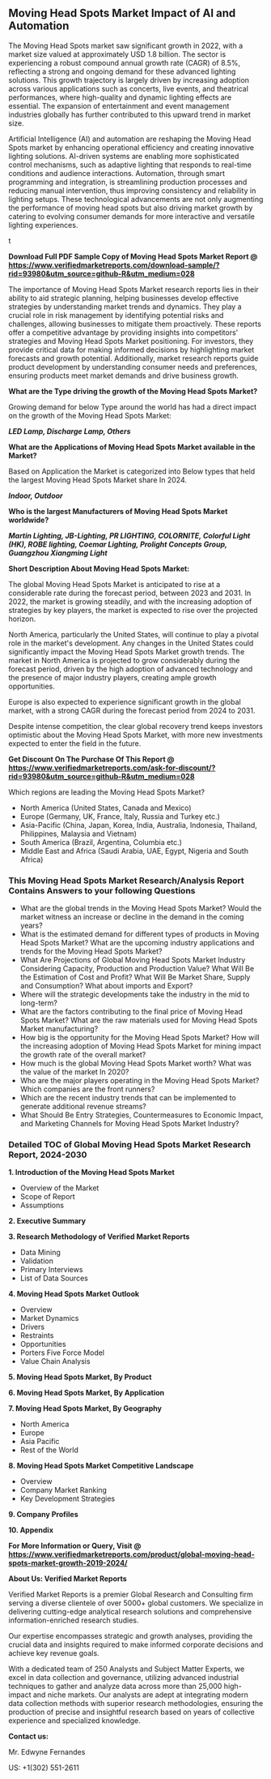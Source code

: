 <h2>Moving Head Spots Market Impact of AI and Automation</h2><p>The Moving Head Spots market saw significant growth in 2022, with a market size valued at approximately USD 1.8 billion. The sector is experiencing a robust compound annual growth rate (CAGR) of 8.5%, reflecting a strong and ongoing demand for these advanced lighting solutions. This growth trajectory is largely driven by increasing adoption across various applications such as concerts, live events, and theatrical performances, where high-quality and dynamic lighting effects are essential. The expansion of entertainment and event management industries globally has further contributed to this upward trend in market size.</p><p>Artificial Intelligence (AI) and automation are reshaping the Moving Head Spots market by enhancing operational efficiency and creating innovative lighting solutions. AI-driven systems are enabling more sophisticated control mechanisms, such as adaptive lighting that responds to real-time conditions and audience interactions. Automation, through smart programming and integration, is streamlining production processes and reducing manual intervention, thus improving consistency and reliability in lighting setups. These technological advancements are not only augmenting the performance of moving head spots but also driving market growth by catering to evolving consumer demands for more interactive and versatile lighting experiences.</p>t</p><p id="" class=""><strong>Download Full PDF Sample Copy of Moving Head Spots Market Report @ <a href="https://www.verifiedmarketreports.com/download-sample/?rid=93980&utm_source=github-R&utm_medium=028" target="_blank">https://www.verifiedmarketreports.com/download-sample/?rid=93980&utm_source=github-R&utm_medium=028</a></strong></p><p>The importance of&nbsp;Moving Head Spots Market research reports lies in their ability to aid strategic planning, helping businesses develop effective strategies by understanding market trends and dynamics. They play a crucial role in risk management by identifying potential risks and challenges, allowing businesses to mitigate them proactively. These reports offer a competitive advantage by providing insights into competitors' strategies and Moving Head Spots Market positioning. For investors, they provide critical data for making informed decisions by highlighting market forecasts and growth potential. Additionally, market research reports guide product development by understanding consumer needs and preferences, ensuring products meet market demands and drive business growth.</p><p><strong>What are the&nbsp;Type driving the growth of the Moving Head Spots Market?</strong></p><p id="" class="">Growing demand for below Type around the world has had a direct impact on the growth of the Moving Head Spots Market:</p><em><strong>LED Lamp, Discharge Lamp, Others</strong></em></p><strong>What are the&nbsp;Applications&nbsp;of Moving Head Spots Market available in the Market?</strong></p><p id="" class="">Based on Application the Market is categorized into Below types that held the largest Moving Head Spots Market share In 2024.</p><em><strong>Indoor, Outdoor</strong></em></p><strong>Who is the largest Manufacturers of Moving Head Spots Market worldwide?</strong></p><p><em><strong>Martin Lighting, JB-Lighting, PR LIGHTING, COLORNITE, Colorful Light (HK), ROBE lighting, Coemar Lighting, Prolight Concepts Group, Guangzhou Xiangming Light</strong></em></p><p id="" class=""><strong>Short Description About Moving Head Spots Market:</strong></p><p>The global Moving Head Spots Market is anticipated to rise at a considerable rate during the forecast period, between 2023 and 2031. In 2022, the market is growing steadily, and with the increasing adoption of strategies by key players, the market is expected to rise over the projected horizon.</p><p>North America, particularly the United States, will continue to play a pivotal role in the market's development. Any changes in the United States could significantly impact the Moving Head Spots Market growth trends. The market in North America is projected to grow considerably during the forecast period, driven by the high adoption of advanced technology and the presence of major industry players, creating ample growth opportunities.</p><p>Europe is also expected to experience significant growth in the global market, with a strong CAGR during the forecast period from 2024 to 2031.</p><p>Despite intense competition, the clear global recovery trend keeps investors optimistic about the Moving Head Spots Market, with more new investments expected to enter the field in the future.</p><p id="" class=""><strong>Get Discount On The Purchase Of This Report @ <a href="https://www.verifiedmarketreports.com/ask-for-discount/?rid=93980&utm_source=github-R&utm_medium=028" target="_blank">https://www.verifiedmarketreports.com/ask-for-discount/?rid=93980&utm_source=github-R&utm_medium=028</a></strong></p>Which regions are leading the Moving Head Spots Market?</p><ul><li>North America (United States, Canada and Mexico)</li><li>Europe (Germany, UK, France, Italy, Russia and Turkey etc.)</li><li>Asia-Pacific (China, Japan, Korea, India, Australia, Indonesia, Thailand, Philippines, Malaysia and Vietnam)</li><li>South America (Brazil, Argentina, Columbia etc.)</li><li>Middle East and Africa (Saudi Arabia, UAE, Egypt, Nigeria and South Africa)</li></ul><h3 id="" class="">This Moving Head Spots Market Research/Analysis Report Contains Answers to your following Questions</h3><ul><li>What are the global trends in the Moving Head Spots Market? Would the market witness an increase or decline in the demand in the coming years?</li><li>What is the estimated demand for different types of products in Moving Head Spots Market? What are the upcoming industry applications and trends for the Moving Head Spots Market?</li><li>What Are Projections of Global Moving Head Spots Market Industry Considering Capacity, Production and Production Value? What Will Be the Estimation of Cost and Profit? What Will Be Market Share, Supply and Consumption? What about imports and Export?</li><li>Where will the strategic developments take the industry in the mid to long-term?</li><li>What are the factors contributing to the final price of Moving Head Spots Market? What are the raw materials used for Moving Head Spots Market manufacturing?</li><li>How big is the opportunity for the Moving Head Spots Market? How will the increasing adoption of Moving Head Spots Market for mining impact the growth rate of the overall market?</li><li>How much is the global Moving Head Spots Market worth? What was the value of the market In 2020?</li><li>Who are the major players operating in the Moving Head Spots Market? Which companies are the front runners?</li><li>Which are the recent industry trends that can be implemented to generate additional revenue streams?</li><li>What Should Be Entry Strategies, Countermeasures to Economic Impact, and Marketing Channels for Moving Head Spots Market Industry?</li></ul><h3 id="" class="">Detailed TOC of Global Moving Head Spots Market Research Report, 2024-2030</h3><p id="" class=""><strong>1. Introduction of the Moving Head Spots Market</strong></p><ul><li>Overview of the Market</li><li>Scope of Report</li><li>Assumptions</li></ul><p id="" class=""><strong>2. Executive Summary</strong></p><p id="" class=""><strong>3. Research Methodology of Verified Market Reports</strong></p><ul><li>Data Mining</li><li>Validation</li><li>Primary Interviews</li><li>List of Data Sources</li></ul><p id="" class=""><strong>4. Moving Head Spots Market Outlook</strong></p><ul><li>Overview</li><li>Market Dynamics</li><li>Drivers</li><li>Restraints</li><li>Opportunities</li><li>Porters Five Force Model</li><li>Value Chain Analysis</li></ul><p id="" class=""><strong>5. Moving Head Spots Market, By Product</strong></p><p id="" class=""><strong>6. Moving Head Spots Market, By Application</strong></p><p id="" class=""><strong>7. Moving Head Spots Market, By Geography</strong></p><ul><li>North America</li><li>Europe</li><li>Asia Pacific</li><li>Rest of the World</li></ul><p id="" class=""><strong>8. Moving Head Spots Market Competitive Landscape</strong></p><ul><li>Overview</li><li>Company Market Ranking</li><li>Key Development Strategies</li></ul><p id="" class=""><strong>9. Company Profiles</strong></p><p id="" class=""><strong>10. Appendix</strong></p><p id="" class=""><strong>For More Information or Query, Visit @ <a href="https://www.verifiedmarketreports.com/product/global-moving-head-spots-market-growth-2019-2024/" target="_blank">https://www.verifiedmarketreports.com/product/global-moving-head-spots-market-growth-2019-2024/</a></strong></p><p id="" class=""><strong>About Us: Verified Market Reports</strong></p><p id="" class="">Verified Market Reports is a premier Global Research and Consulting firm serving a diverse clientele of over 5000+ global customers. We specialize in delivering cutting-edge analytical research solutions and comprehensive information-enriched research studies.</p><p id="" class="">Our expertise encompasses strategic and growth analyses, providing the crucial data and insights required to make informed corporate decisions and achieve key revenue goals.</p><p id="" class="">With a dedicated team of 250 Analysts and Subject Matter Experts, we excel in data collection and governance, utilizing advanced industrial techniques to gather and analyze data across more than 25,000 high-impact and niche markets. Our analysts are adept at integrating modern data collection methods with superior research methodologies, ensuring the production of precise and insightful research based on years of collective experience and specialized knowledge.</p><p id="" class=""><strong>Contact us:</strong></p><p id="" class="">Mr. Edwyne Fernandes</p><p id="" class="">US: +1(302) 551-2611</p>